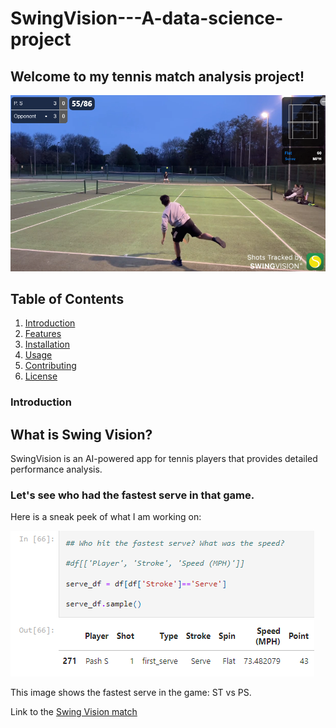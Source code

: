 # SwingVision---A-data-science-project

## Welcome to my tennis match analysis project!

![](SVscreenshot.png)

## Table of Contents
1. [Introduction](#introduction)
2. [Features](#features)
3. [Installation](#installation)
4. [Usage](#usage)
5. [Contributing](#contributing)
6. [License](#license)

### Introduction

## What is Swing Vision?

SwingVision is an AI-powered app for tennis players that provides detailed performance analysis.

### Let's see who had the fastest serve in that game.

Here is a sneak peek of what I am working on:

![Example Image](fastest_serve.png)

This image shows the fastest serve in the game: ST vs PS.

Link to the [Swing Vision match](https://swing.vision/matches/2b1cd6b2-7b15-41e4-893e-07050787d89b) 
